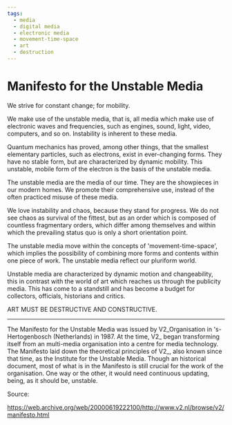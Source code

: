 ```yaml
---
tags:
  - media
  - digital media
  - electronic media
  - movement-time-space
  - art
  - destruction
---
```


# Manifesto for the Unstable Media

We strive for constant change; for mobility.

We make use of the unstable media, that is, all media which make use of electronic waves and frequencies, such as engines, sound, light, video, computers, and so on. Instability is inherent to these media.

Quantum mechanics has proved, among other things, that the smallest elementary particles, such as electrons, exist in ever-changing forms. They have no stable form, but are characterized by dynamic mobility. This unstable, mobile form of the electron is the basis of the unstable media.

The unstable media are the media of our time. They are the showpieces in our modern homes. We promote their comprehensive use, instead of the often practiced misuse of these media.

We love instability and chaos, because they stand for progress. We do not see chaos as survival of the fittest, but as an order which is composed of countless fragmentary orders, which differ among themselves and within which the prevailing status quo is only a short orientation point.

The unstable media move within the concepts of 'movement-time-space', which implies the possibility of combining more forms and contents within one piece of work. The unstable media reflect our pluriform world.

Unstable media are characterized by dynamic motion and changeability, this in contrast with the world of art which reaches us through the publicity media. This has come to a standstill and has become a budget for collectors, officials, historians and critics.

ART MUST BE DESTRUCTIVE
AND CONSTRUCTIVE.


----

The Manifesto for the Unstable Media was issued by V2_Organisation in 's-Hertogenbosch (Netherlands) in 1987. At the time, V2_ began transforming itself from an multi-media organisation into a centre for media technology. The Manifesto laid down the theoretical principles of V2_, also known since that time, as the Institute for the Unstable Media. Though an historical document, most of what is in the Manifesto is still crucial for the work of the organisation. One way or the other, it would need continuous updating, being, as it should be, unstable.

Source:    

https://web.archive.org/web/20000619222100/http://www.v2.nl/browse/v2/manifesto.html
